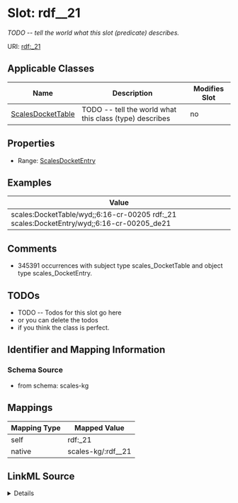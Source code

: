 

# Slot: rdf__21


_TODO -- tell the world what this slot (predicate) describes._





URI: [rdf:_21](http://www.w3.org/1999/02/22-rdf-syntax-ns#_21)



<!-- no inheritance hierarchy -->





## Applicable Classes

| Name | Description | Modifies Slot |
| --- | --- | --- |
| [ScalesDocketTable](../classes/ScalesDocketTable.md) | TODO -- tell the world what this class (type) describes |  no  |







## Properties

* Range: [ScalesDocketEntry](../classes/ScalesDocketEntry.md)






## Examples

| Value |
| --- |
| scales:DocketTable/wyd;;6:16-cr-00205 rdf:_21 scales:DocketEntry/wyd;;6:16-cr-00205_de21 |

## Comments

* 345391 occurrences with subject type scales_DocketTable and object type scales_DocketEntry.

## TODOs

* TODO -- Todos for this slot go here
* or you can delete the todos
* if you think the class is perfect.

## Identifier and Mapping Information







### Schema Source


* from schema: scales-kg




## Mappings

| Mapping Type | Mapped Value |
| ---  | ---  |
| self | rdf:_21 |
| native | scales-kg/:rdf__21 |




## LinkML Source

<details>
```yaml
name: rdf__21
description: TODO -- tell the world what this slot (predicate) describes.
todos:
- TODO -- Todos for this slot go here
- or you can delete the todos
- if you think the class is perfect.
comments:
- 345391 occurrences with subject type scales_DocketTable and object type scales_DocketEntry.
examples:
- value: scales:DocketTable/wyd;;6:16-cr-00205 rdf:_21 scales:DocketEntry/wyd;;6:16-cr-00205_de21
from_schema: scales-kg
rank: 1000
slot_uri: rdf:_21
alias: rdf__21
domain_of:
- scales_DocketTable
range: scales_DocketEntry

```
</details>